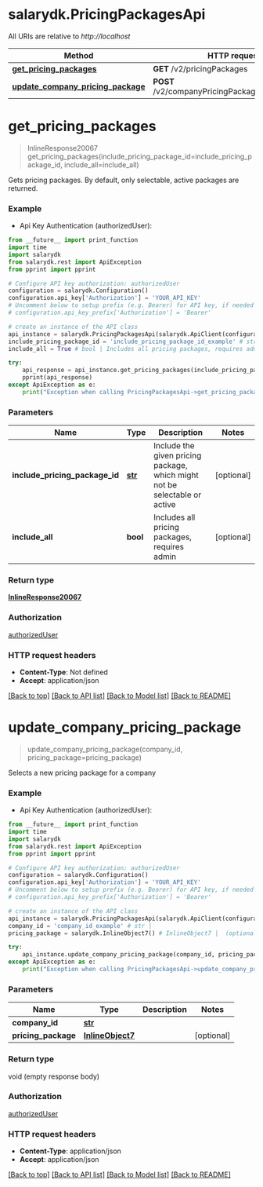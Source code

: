 # salarydk.PricingPackagesApi

All URIs are relative to *http://localhost*

Method | HTTP request | Description
------------- | ------------- | -------------
[**get_pricing_packages**](PricingPackagesApi.md#get_pricing_packages) | **GET** /v2/pricingPackages | 
[**update_company_pricing_package**](PricingPackagesApi.md#update_company_pricing_package) | **POST** /v2/companyPricingPackages/{companyID} | 


# **get_pricing_packages**
> InlineResponse20067 get_pricing_packages(include_pricing_package_id=include_pricing_package_id, include_all=include_all)



Gets pricing packages. By default, only selectable, active packages are returned.

### Example

* Api Key Authentication (authorizedUser): 
```python
from __future__ import print_function
import time
import salarydk
from salarydk.rest import ApiException
from pprint import pprint

# Configure API key authorization: authorizedUser
configuration = salarydk.Configuration()
configuration.api_key['Authorization'] = 'YOUR_API_KEY'
# Uncomment below to setup prefix (e.g. Bearer) for API key, if needed
# configuration.api_key_prefix['Authorization'] = 'Bearer'

# create an instance of the API class
api_instance = salarydk.PricingPackagesApi(salarydk.ApiClient(configuration))
include_pricing_package_id = 'include_pricing_package_id_example' # str | Include the given pricing package, which might not be selectable or active (optional)
include_all = True # bool | Includes all pricing packages, requires admin (optional)

try:
    api_response = api_instance.get_pricing_packages(include_pricing_package_id=include_pricing_package_id, include_all=include_all)
    pprint(api_response)
except ApiException as e:
    print("Exception when calling PricingPackagesApi->get_pricing_packages: %s\n" % e)
```

### Parameters

Name | Type | Description  | Notes
------------- | ------------- | ------------- | -------------
 **include_pricing_package_id** | [**str**](.md)| Include the given pricing package, which might not be selectable or active | [optional] 
 **include_all** | **bool**| Includes all pricing packages, requires admin | [optional] 

### Return type

[**InlineResponse20067**](InlineResponse20067.md)

### Authorization

[authorizedUser](../README.md#authorizedUser)

### HTTP request headers

 - **Content-Type**: Not defined
 - **Accept**: application/json

[[Back to top]](#) [[Back to API list]](../README.md#documentation-for-api-endpoints) [[Back to Model list]](../README.md#documentation-for-models) [[Back to README]](../README.md)

# **update_company_pricing_package**
> update_company_pricing_package(company_id, pricing_package=pricing_package)



Selects a new pricing package for a company

### Example

* Api Key Authentication (authorizedUser): 
```python
from __future__ import print_function
import time
import salarydk
from salarydk.rest import ApiException
from pprint import pprint

# Configure API key authorization: authorizedUser
configuration = salarydk.Configuration()
configuration.api_key['Authorization'] = 'YOUR_API_KEY'
# Uncomment below to setup prefix (e.g. Bearer) for API key, if needed
# configuration.api_key_prefix['Authorization'] = 'Bearer'

# create an instance of the API class
api_instance = salarydk.PricingPackagesApi(salarydk.ApiClient(configuration))
company_id = 'company_id_example' # str | 
pricing_package = salarydk.InlineObject7() # InlineObject7 |  (optional)

try:
    api_instance.update_company_pricing_package(company_id, pricing_package=pricing_package)
except ApiException as e:
    print("Exception when calling PricingPackagesApi->update_company_pricing_package: %s\n" % e)
```

### Parameters

Name | Type | Description  | Notes
------------- | ------------- | ------------- | -------------
 **company_id** | [**str**](.md)|  | 
 **pricing_package** | [**InlineObject7**](InlineObject7.md)|  | [optional] 

### Return type

void (empty response body)

### Authorization

[authorizedUser](../README.md#authorizedUser)

### HTTP request headers

 - **Content-Type**: application/json
 - **Accept**: application/json

[[Back to top]](#) [[Back to API list]](../README.md#documentation-for-api-endpoints) [[Back to Model list]](../README.md#documentation-for-models) [[Back to README]](../README.md)

